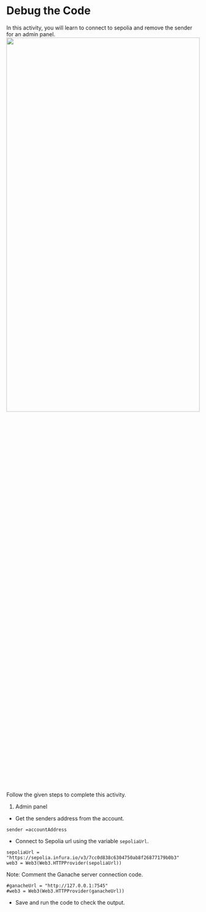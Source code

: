 Debug the Code
======================
In this activity, you will learn to connect to sepolia and remove the sender for an admin panel.
<img src= "https://s3.amazonaws.com/media-p.slid.es/uploads/1525749/images/10759141/C100PCP.gif" width = "100%" height = "50%">


Follow the given steps to complete this activity.


1. Admin panel
* Get the senders address from the account.
```
sender =accountAddress
```

* Connect to Sepolia url using the variable `sepoliaUrl`.
```
sepoliaUrl = "https://sepolia.infura.io/v3/7cc0d838c6304750ab8f26877179b0b3" 
web3 = Web3(Web3.HTTPProvider(sepoliaUrl))
```
Note: Comment the Ganache server connection code.
```
#ganacheUrl = "http://127.0.0.1:7545" 
#web3 = Web3(Web3.HTTPProvider(ganacheUrl))
```


* Save and run the code to check the output.
